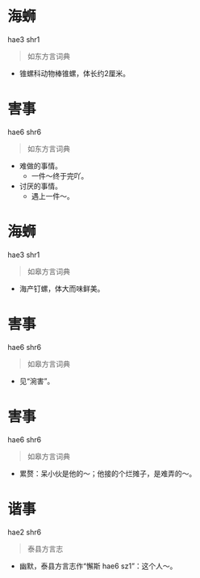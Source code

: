 # 海蛳
hae3 shr1
> 如东方言词典
- 锥螺科动物棒锥螺，体长约2厘米。

# 害事
hae6 shr6
> 如东方言词典
- 难做的事情。
  - 一件～终于完吖。
- 讨厌的事情。
  - 遇上一件～。

# 海蛳
hae3 shr1
> 如皋方言词典
- 海产钉螺，体大而味鲜美。

# 害事
hae6 shr6
> 如皋方言词典
- 见“涴害”。

# 害事
hae6 shr6
> 如皋方言词典
- 累赘：呆小伙是他的～；他接的个烂摊子，是难弄的～。

# 谐事
hae2 shr6
> 泰县方言志
- 幽默，泰县方言志作“懈斯 hae6 sz1”：这个人～。
